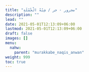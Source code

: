 ```yaml
---
title: "مجرور - جر / شِبْهُ الْجُمْلَةِ"
description: ""
lead: ""
date: 2021-05-01T12:13:09+06:00
lastmod: 2021-05-01T12:13:09+06:00
draft: false
images: []
menu: 
  nahw:
    parent: "murakkabe_naqis_anwan"
weight: 999
toc: true
---
```



